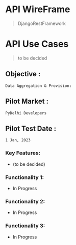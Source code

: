 # API WireFrame 
> DjangoRestFramework 

# API Use Cases 
>    to be decided

## Objective : 
    Data Aggregation & Provision:

## Pilot Market : 
    PyDelhi Developers 

## Pilot Test Date :
    1 Jan, 2023

### Key Features: 
- (to be decided)



### Functionality 1: 
- In Progress


### Functionality 2:
- In Progress



### Functionality 3:
- In Progress

